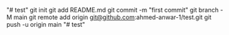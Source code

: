 "# test"  git init git add README.md git commit -m "first commit" git branch -M main git remote add origin git@github.com:ahmed-anwar-1/test.git git push -u origin main
"# test" 
